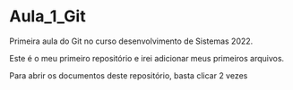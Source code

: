 # Aula_1_Git
Primeira aula do Git no curso desenvolvimento de Sistemas 2022.

Este é o meu primeiro repositório e irei adicionar meus primeiros arquivos.

Para abrir os documentos deste repositório, basta clicar 2 vezes
